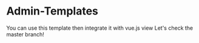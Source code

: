 # Admin-Templates
You can use this template then integrate it with vue.js view
Let's check the master branch!
